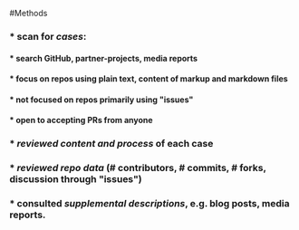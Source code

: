 #Methods
###  * scan for _cases_: 
####  * search GitHub, partner-projects, media reports
####  * focus on repos using plain text, content of markup and markdown files
####  * not focused on repos primarily using "issues"
####  * open to accepting PRs from anyone
###  * _reviewed content and process_ of each case
###  * _reviewed repo data_ (# contributors, # commits, # forks, discussion through "issues")
###  * consulted _supplemental descriptions_, e.g. blog posts, media reports.
